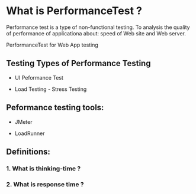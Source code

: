 # What is PerformanceTest ?

Performance test is a type of non-functional testing. To analysis the quality of performance of applicationa about: speed of Web site and Web server.

PerformanceTest for Web App testing

## Testing Types of Performance Testing

- UI Peformance Test

- Load Testing - Stress Testing 

## Peformance testing tools:

- JMeter

- LoadRunner

## Definitions:

### 1. What is thinking-time ?


### 2. What is response time ?
